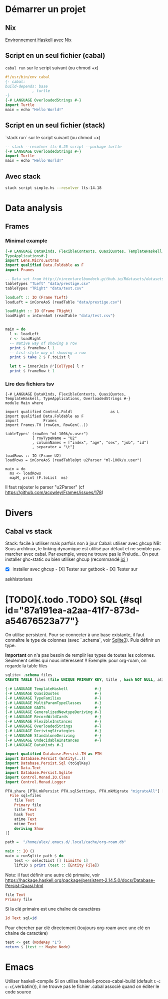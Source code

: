 # Démarrer un projet

## Nix
[Environnement Haskell avec Nix](Environnement%20Haskell%20avec%20Nix.md)
## Script en un seul fichier (cabal)

`cabal run` sur le script suivant (ou chmod +x)

``` haskell
#!/usr/bin/env cabal
{- cabal:
build-depends: base
            , turtle
-}
{-# LANGUAGE OverloadedStrings #-}
import Turtle
main = echo "Hello World!"
```

## Script en un seul fichier (stack)

\`stack run\` sur le script suivant (ou chmod +x)

``` haskell
-- stack --resolver lts-6.25 script --package turtle
{-# LANGUAGE OverloadedStrings #-}
import Turtle
main = echo "Hello World!"
```

## Avec stack

``` {.bash org-language="sh"}
stack script simple.hs --resolver lts-14.18
```

# Data analysis

## Frames

### Minimal example

``` haskell
{-# LANGUAGE DataKinds, FlexibleContexts, QuasiQuotes, TemplateHaskell, TypeApplications,
TypeApplications#-}
import Lens.Micro.Extras
import qualified Data.Foldable as F
import Frames

-- Data set from http://vincentarelbundock.github.io/Rdatasets/datasets.html
tableTypes "TLeft" "data/prestige.csv"
tableTypes "TRight" "data/test.csv"

loadLeft :: IO (Frame TLeft)
loadLeft = inCoreAoS (readTable "data/prestige.csv")

loadRight :: IO (Frame TRight)
loadRight = inCoreAoS (readTable "data/test.csv")


main = do
  l <- loadLeft
  r <- loadRight
  -- Native way of showing a row
  print $ frameRow l 1
  -- List-style way of showing a row
  print $ take 2 $ F.toList l

  let t = innerJoin @'[ColType] l r
  print $ frameRow t 1

```

### Lire des fichiers tsv

    {-# LANGUAGE DataKinds, FlexibleContexts, QuasiQuotes, TemplateHaskell, TypeApplications, OverloadedStrings #-}
    module Main where

    import qualified Control.Foldl                 as L
    import qualified Data.Foldable as F
    import           Frames
    import Frames.TH (rowGen, RowGen(..))

    tableTypes' (rowGen "ml-100k/u.user")
                { rowTypeName = "U2"
                , columnNames = ["index", "age", "sex", "job", "id"]
                , separator = "\t"}

    loadRows :: IO (Frame U2)
    loadRows = inCoreAoS (readTableOpt u2Parser "ml-100k/u.user")

    main = do
      ms <- loadRows
      mapM_ print (F.toList  ms)

Il faut rajouter le parser \"u2Parser\" (cf
<https://github.com/acowley/Frames/issues/178>)

# Divers

## Cabal vs stack

Stack: facile à utiliser mais parfois non à jour Cabal: utiliser avec
ghcup NB: Sous archlinux, le linking dynamique est utilisé par défaut et
ne semble pas marcher avec cabal. Par exemple, wreq ne trouve pas le
Prelude.. On peut installer ghc-static ou bien utiliser ghcup
(recommandé
[ici](https://github.com/haskell/haskell-ide-engine/issues/1647) )

-   [x] installer avec ghcup - \[X\] Tester sur getbook - \[X\] Tester
    sur

askhistorians

# [TODO]{.todo .TODO} SQL {#sql id="87a191ea-a2aa-41f7-873d-a54676523a77"}

On utilise persistent. Pour se connecter à une base existante, il faut
connaître le type de colonnes (avec \`.schema\`, voir
[Sqlite3](id:6ffe3a57-b7b8-4334-8d49-f4586d2943ae)). Puis définir un
type.

**Important** on n\'a pas besoin de remplir les types de toutes les
colonnes. Seulement celles qui nous intéressent !! Exemple: pour
org-roam, on regarde la table files

``` sql
sqlite> .schema files
CREATE TABLE files (file UNIQUE PRIMARY KEY, title , hash NOT NULL, atime NOT NULL, mtime NOT NULL);
```

``` haskell
{-# LANGUAGE TemplateHaskell            #-}
{-# LANGUAGE QuasiQuotes                #-}
{-# LANGUAGE TypeFamilies               #-}
{-# LANGUAGE MultiParamTypeClasses      #-}
{-# LANGUAGE GADTs                      #-}
{-# LANGUAGE GeneralizedNewtypeDeriving #-}
{-# LANGUAGE RecordWildCards            #-}
{-# LANGUAGE FlexibleInstances          #-}
{-# LANGUAGE OverloadedStrings          #-}
{-# LANGUAGE DerivingStrategies         #-}
{-# LANGUAGE StandaloneDeriving         #-}
{-# LANGUAGE UndecidableInstances       #-}
{-# LANGUAGE DataKinds #-}

import qualified Database.Persist.TH as PTH
import Database.Persist (Entity(..))
import Database.Persist.Sql (toSqlKey)
import Data.Text
import Database.Persist.Sqlite
import Control.Monad.IO.Class
import Control.Monad.Logger

PTH.share [PTH.mkPersist PTH.sqlSettings, PTH.mkMigrate "migrateAll"] [PTH.persistLowerCase|
  File sql=files
    file Text
    Primary file
    title Text
    hask Text
    atime Text
    mtime Text
    deriving Show
|]

path =  "/home/alex/.emacs.d/.local/cache/org-roam.db"

main :: IO ()
main = runSqlite path $ do
    test <- selectList [] [LimitTo 1]
    liftIO $ print (test :: [Entity File])
```

Note: il faut définir une autre clé primaire, voir
<https://hackage.haskell.org/package/persistent-2.14.5.0/docs/Database-Persist-Quasi.html>

``` haskell
file Text
Primary file
```

Si la clé primaire est une chaîne de caractères

``` haskell
Id Text sql=id
```

Pour chercher par clé directement (toujours org-roam avec une clé en
chaine de caractère)

``` haskell
test <- get (NodeKey "1")
return $ (test :: Maybe Node)
```

# Emacs

Utiliser haskell-compile Si on utilise haskell-proces-cabal-build
(default `C-c c-c`{.verbatim}), il ne trouve pas le fichier .cabal
associé quand on éditer le code source
